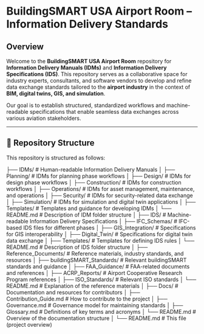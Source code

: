 # BuildingSMART USA Airport Room – Information Delivery Standards

## Overview
Welcome to the **BuildingSMART USA Airport Room** repository for **Information Delivery Manuals (IDMs)** and **Information Delivery Specifications (IDS)**. This repository serves as a collaborative space for industry experts, consultants, and software vendors to develop and refine data exchange standards tailored to the **airport industry** in the context of **BIM, digital twins, GIS, and simulation**.

Our goal is to establish structured, standardized workflows and machine-readable specifications that enable seamless data exchanges across various aviation stakeholders.

---

## 📁 Repository Structure
This repository is structured as follows:

├── IDMs/ # Human-readable Information Delivery Manuals │ ├── Planning/ # IDMs for planning phase workflows │ ├── Design/ # IDMs for design phase workflows │ ├── Construction/ # IDMs for construction workflows │ ├── Operations/ # IDMs for asset management, maintenance, and operations │ ├── Security/ # IDMs for security-related data exchange │ ├── Simulation/ # IDMs for simulation and digital twin applications │ ├── Templates/ # Templates and guidance for developing IDMs │ └── README.md # Description of IDM folder structure │ ├── IDS/ # Machine-readable Information Delivery Specifications │ ├── IFC_Schemas/ # IFC-based IDS files for different phases │ ├── GIS_Integration/ # Specifications for GIS interoperability │ ├── Digital_Twin/ # Specifications for digital twin data exchange │ ├── Templates/ # Templates for defining IDS rules │ └── README.md # Description of IDS folder structure │ ├── Reference_Documents/ # Reference materials, industry standards, and resources │ ├── buildingSMART_Standards/ # Relevant buildingSMART standards and guidance │ ├── FAA_Guidance/ # FAA-related documents and references │ ├── ACRP_Reports/ # Airport Cooperative Research Program references │ ├── ISO_Standards/ # Relevant ISO standards │ └── README.md # Explanation of the reference materials │ ├── Docs/ # Documentation and resources for contributors │ ├── Contribution_Guide.md # How to contribute to the project │ ├── Governance.md # Governance model for maintaining standards │ ├── Glossary.md # Definitions of key terms and acronyms │ └── README.md # Overview of the documentation structure │ └── README.md # This file (project overview)
